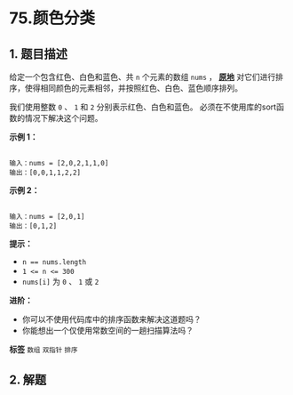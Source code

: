 # 75.颜色分类

## 1. 题目描述

给定一个包含红色、白色和蓝色、共 `n` 个元素的数组<meta charset="UTF-8" /> `nums` ， **<a href="https://baike.baidu.com/item/%E5%8E%9F%E5%9C%B0%E7%AE%97%E6%B3%95" target="_blank">原地</a>** 对它们进行排序，使得相同颜色的元素相邻，并按照红色、白色、蓝色顺序排列。

我们使用整数 `0` 、 `1` 和 `2` 分别表示红色、白色和蓝色。
必须在不使用库的sort函数的情况下解决这个问题。

 

 **示例 1：** 

```

输入：nums = [2,0,2,1,1,0]
输出：[0,0,1,1,2,2]

```
 **示例 2：** 

```

输入：nums = [2,0,1]
输出：[0,1,2]

```
 

 **提示：** 
-  `n == nums.length` 
-  `1 <= n <= 300` 
-  `nums[i]` 为 `0` 、 `1` 或 `2` 
 

 **进阶：** 
- 你可以不使用代码库中的排序函数来解决这道题吗？
- 你能想出一个仅使用常数空间的一趟扫描算法吗？
 
**标签**
`数组` `双指针` `排序` 


## 2. 解题

